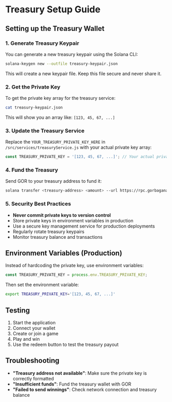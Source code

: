# Treasury Setup Guide

## Setting up the Treasury Wallet

### 1. Generate Treasury Keypair

You can generate a new treasury keypair using the Solana CLI:

```bash
solana-keygen new --outfile treasury-keypair.json
```

This will create a new keypair file. Keep this file secure and never share it.

### 2. Get the Private Key

To get the private key array for the treasury service:

```bash
cat treasury-keypair.json
```

This will show you an array like: `[123, 45, 67, ...]`

### 3. Update the Treasury Service

Replace the `YOUR_TREASURY_PRIVATE_KEY_HERE` in `/src/services/treasuryService.js` with your actual private key array:

```javascript
const TREASURY_PRIVATE_KEY = '[123, 45, 67, ...]'; // Your actual private key array
```

### 4. Fund the Treasury

Send GOR to your treasury address to fund it:

```bash
solana transfer <treasury-address> <amount> --url https://rpc.gorbagana.wtf
```

### 5. Security Best Practices

- **Never commit private keys to version control**
- Store private keys in environment variables in production
- Use a secure key management service for production deployments
- Regularly rotate treasury keypairs
- Monitor treasury balance and transactions

## Environment Variables (Production)

Instead of hardcoding the private key, use environment variables:

```javascript
const TREASURY_PRIVATE_KEY = process.env.TREASURY_PRIVATE_KEY;
```

Then set the environment variable:

```bash
export TREASURY_PRIVATE_KEY='[123, 45, 67, ...]'
```

## Testing

1. Start the application
2. Connect your wallet
3. Create or join a game
4. Play and win
5. Use the redeem button to test the treasury payout

## Troubleshooting

- **"Treasury address not available"**: Make sure the private key is correctly formatted
- **"Insufficient funds"**: Fund the treasury wallet with GOR
- **"Failed to send winnings"**: Check network connection and treasury balance

